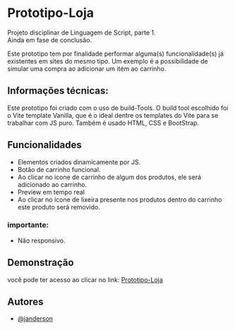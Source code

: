 
# Prototipo-Loja

Projeto disciplinar de Linguagem de Script, parte 1.          
 Ainda em fase de conclusão.

Este prototipo tem por finalidade performar alguma(s) funcionalidade(s) já existentes em sites do mesmo tipo. Um exemplo é a possibilidade de simular uma compra ao adicionar um itém ao carrinho. 



## Informações técnicas:

Este prototipo foi criado com o uso de build-Tools. O build tool escolhido foi o Vite template Vanilla, que é o ideal dentre os templates do Vite para se trabalhar com JS puro. Também é usado HTML, CSS e BootStrap.




## Funcionalidades

- Elementos criados dinamicamente por JS.
- Botão de carrinho funcional.
- Ao clicar no icone de carrinho de algum dos produtos, ele será adicionado ao carrinho.
- Preview em tempo real
- Ao clicar no ícone de lixeira presente nos produtos dentro do carrinho este produto será removido. 

### importante:

- Não responsivo.



## Demonstração

você pode ter acesso ao clicar no link:
[Prototipo-Loja](https://jandersn01.github.io/prototipo-loja/dist/index)




## Autores

- [@janderson](www.linkedin.com/in/janderson-lima-064bb9324)

